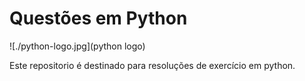 # Questões em Python   
![./python-logo.jpg](python logo)

Este repositorio é destinado para resoluções de exercício em python.
